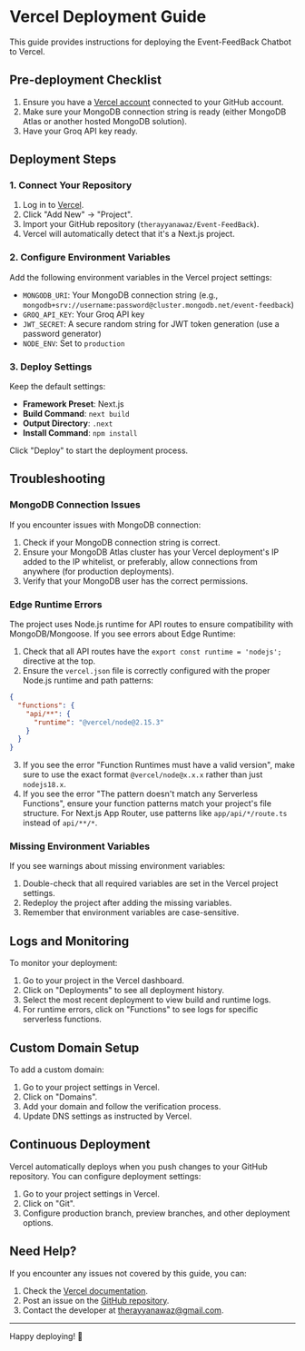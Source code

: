 # Vercel Deployment Guide

This guide provides instructions for deploying the Event-FeedBack Chatbot to Vercel.

## Pre-deployment Checklist

1. Ensure you have a [Vercel account](https://vercel.com/signup) connected to your GitHub account.
2. Make sure your MongoDB connection string is ready (either MongoDB Atlas or another hosted MongoDB solution).
3. Have your Groq API key ready.

## Deployment Steps

### 1. Connect Your Repository

1. Log in to [Vercel](https://vercel.com/).
2. Click "Add New" → "Project".
3. Import your GitHub repository (`therayyanawaz/Event-FeedBack`).
4. Vercel will automatically detect that it's a Next.js project.

### 2. Configure Environment Variables

Add the following environment variables in the Vercel project settings:

- `MONGODB_URI`: Your MongoDB connection string (e.g., `mongodb+srv://username:password@cluster.mongodb.net/event-feedback`)
- `GROQ_API_KEY`: Your Groq API key
- `JWT_SECRET`: A secure random string for JWT token generation (use a password generator)
- `NODE_ENV`: Set to `production`

### 3. Deploy Settings

Keep the default settings:

- **Framework Preset**: Next.js
- **Build Command**: `next build`
- **Output Directory**: `.next`
- **Install Command**: `npm install`

Click "Deploy" to start the deployment process.

## Troubleshooting

### MongoDB Connection Issues

If you encounter issues with MongoDB connection:

1. Check if your MongoDB connection string is correct.
2. Ensure your MongoDB Atlas cluster has your Vercel deployment's IP added to the IP whitelist, or preferably, allow connections from anywhere (for production deployments).
3. Verify that your MongoDB user has the correct permissions.

### Edge Runtime Errors

The project uses Node.js runtime for API routes to ensure compatibility with MongoDB/Mongoose. If you see errors about Edge Runtime:

1. Check that all API routes have the `export const runtime = 'nodejs';` directive at the top.
2. Ensure the `vercel.json` file is correctly configured with the proper Node.js runtime and path patterns:

```json
{
  "functions": {
    "api/**": {
      "runtime": "@vercel/node@2.15.3"
    }
  }
}
```

3. If you see the error "Function Runtimes must have a valid version", make sure to use the exact format `@vercel/node@x.x.x` rather than just `nodejs18.x`.
4. If you see the error "The pattern doesn't match any Serverless Functions", ensure your function patterns match your project's file structure. For Next.js App Router, use patterns like `app/api/*/route.ts` instead of `api/**/*`.

### Missing Environment Variables

If you see warnings about missing environment variables:

1. Double-check that all required variables are set in the Vercel project settings.
2. Redeploy the project after adding the missing variables.
3. Remember that environment variables are case-sensitive.

## Logs and Monitoring

To monitor your deployment:

1. Go to your project in the Vercel dashboard.
2. Click on "Deployments" to see all deployment history.
3. Select the most recent deployment to view build and runtime logs.
4. For runtime errors, click on "Functions" to see logs for specific serverless functions.

## Custom Domain Setup

To add a custom domain:

1. Go to your project settings in Vercel.
2. Click on "Domains".
3. Add your domain and follow the verification process.
4. Update DNS settings as instructed by Vercel.

## Continuous Deployment

Vercel automatically deploys when you push changes to your GitHub repository. You can configure deployment settings:

1. Go to your project settings in Vercel.
2. Click on "Git".
3. Configure production branch, preview branches, and other deployment options.

## Need Help?

If you encounter any issues not covered by this guide, you can:

1. Check the [Vercel documentation](https://vercel.com/docs).
2. Post an issue on the [GitHub repository](https://github.com/therayyanawaz/event-feedBack/issues).
3. Contact the developer at therayyanawaz@gmail.com.

---

Happy deploying! 🚀 